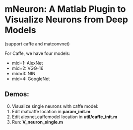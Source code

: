 # mNeuron: A Matlab Plugin to Visualize Neurons from Deep Models
(support caffe and matconvnet)
 
For Caffe, we have four models:
- mid=1: AlexNet
- mid=2: VGG-16 
- mid=3: NIN 
- mid=4: GoogleNet 

## Demos:
0. Visualize single neurons with caffe model:
  1. Edit matcaffe location in **param_init.m**
  2. Edit alexnet.caffemodel location in **util/caffe_init.m**
  3. Run: **V_neuron_single.m**


